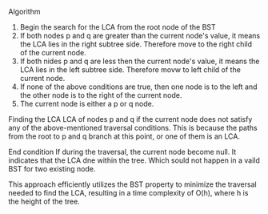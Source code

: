 Algorithm
1. Begin the search for the LCA from the root node of the BST
2. If both nodes p and q are greater than the current node's value, it means the LCA lies in the right subtree side.
Therefore move to the right child of the current node.
3. If both nides p and q are less then the current node's value, it means the LCA lies in the left subtree side.
Therefore movw to left child of the current node.
4. If none of the above conditions are true, then one node is to the left and the other node is to the right of the current node.
5. The current node is either a p or q node.


Finding the LCA
LCA of nodes p and q if the current node does not satisfy any of the above-mentioned traversal conditions. 
This is because the paths from the root to p and q branch at this point, or one of them is an LCA.


End condition
If during the traversal, the current node become null.
It indicates that the LCA dne within the tree.
Which sould not happen in a vaild BST for two existing node.


This approach efficiently utilizes the BST property to minimize the traversal needed to find the LCA, 
resulting in a time complexity of O(h), where h is the height of the tree.
